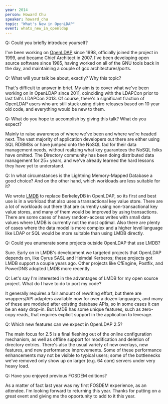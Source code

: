 ```yaml
---
year: 2014
person: Howard Chu 
speaker: howard_chu
topic: "What's New in OpenLDAP"
event: whats_new_in_openldap 
---
```


Q: Could you briefly introduce yourself?

I've been working on [OpenLDAP](http://www.openldap.org/) since 1998, officially joined the project in 1999, and became Chief Architect in 2007. I've been developing open source software since 1985, having worked on all of the GNU tools back in the day, and maintaining a couple of gcc architectures/ports.

Q: What will your talk be about, exactly? Why this topic? 

That's difficult to answer in brief. My aim is to cover what we've been working on in OpenLDAP since 2011, coinciding with the LDAPCon prior to last fall's LDAPCon 2013. Of course, there's a significant fraction of OpenLDAP users who are still stuck using distro releases based on 10 year old code, and everything would be new to them.

Q: What do you hope to accomplish by giving this talk? What do you expect? 

Mainly to raise awareness of where we've been and where we're headed next. The vast majority of application developers out there are either using SQL RDBMSs or have jumped onto the NoSQL fad for their data management needs, without realizing what key guarantees the NoSQL folks have omitted. The Directory community has been doing distributed data management for 25+ years, and we've already learned the hard lessons they have yet to understand.

Q: In what circumstances is the Lightning Memory-Mapped Database a good choice? And on the other hand, which workloads are less suitable for it? 

We wrote [LMDB](http://symas.com/mdb/) to replace BerkeleyDB in OpenLDAP, so its first and best use is in a workload that also uses a transactional key value store. There are a lot of workloads out there that are currently using non-transactional key value stores, and many of them would be improved by using transactions. There are some cases of heavy random-access writes with small data values where LMDB is currently not the most optimal. Also there are plenty of cases where the data model is more complex and a higher level language like LDAP or SQL would be more suitable than using LMDB directly.

Q: Could you enumerate some projects outside OpenLDAP that use LMDB? 

Sure. Early on in LMDB's development we targeted projects that OpenLDAP depends on, like Cyrus SASL and Heimdal Kerberos; these projects got LMDB support a couple years ago. Other projects like CfEngine, Postfix, and PowerDNS adopted LMDB more recently.

Q: Let's say I'm interested in the advantages of LMDB for my open source project. What do I have to do to port my code? 

It generally requires a fair amount of rewriting effort, but there are wrappers/API adapters available now for over a dozen languages, and many of these are modeled after existing database APIs, so in some cases it can be an easy drop-in. But LMDB has some unique features, such as zero-copy reads, that requires explicit support in the application to leverage.

Q: Which new features can we expect in OpenLDAP 2.5? 

The main focus for 2.5 is a final fleshing out of the online configuration mechanism, as well as offline support for modification and deletion of directory entries. There's also the usual variety of new overlays, new features, and new performance improvements. Some of these performance enhancements may not be visible to typical users; some of the bottlenecks we've removed only show up on larger (e.g. 64 core) servers under very heavy load.

Q: Have you enjoyed previous FOSDEM editions? 

As a matter of fact last year was my first FOSDEM experience, as an attendee. I'm looking forward to returning this year. Thanks for putting on a great event and giving me the opportunity to add to it this year.
